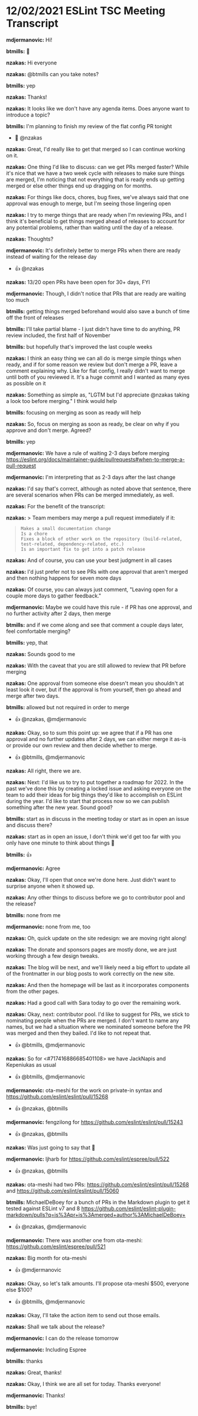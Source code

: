# 12/02/2021 ESLint TSC Meeting Transcript

**mdjermanovic:** Hi!

**btmills:** 👋

**nzakas:** Hi everyone

**nzakas:** @btmills can you take notes?

**btmills:** yep

**nzakas:** Thanks!

**nzakas:** It looks like we don't have any agenda items. Does anyone want to introduce a topic?

**btmills:** I'm planning to finish my review of the flat config PR tonight
 * 🎉 @nzakas

**nzakas:** Great, I'd really like to get that merged so I can continue working on it.

**nzakas:** One thing I'd like to discuss: can we get PRs merged faster? While it's nice that we have a two week cycle with releases to make sure things are merged, I'm noticing that not everything that is ready ends up getting merged or else other things end up dragging on for months.

**nzakas:** For things like docs, chores, bug fixes, we've always said that one approval was enough to merge, but I'm seeing those lingering open

**nzakas:** I try to merge things that are ready when I'm reviewing PRs, and I think it's beneficial to get things merged ahead of releases to account for any potential problems, rather than waiting until the day of a release.

**nzakas:** Thoughts?

**mdjermanovic:** It's definitely better to merge PRs when there are ready instead of waiting for the release day
 * 👍 @nzakas

**nzakas:** 13/20 open PRs have been open for 30+ days, FYI

**mdjermanovic:** Though, I didn't notice that PRs that are ready are waiting too much

**btmills:** getting things merged beforehand would also save a bunch of time off the front of releases

**btmills:** I'll take partial blame - I just didn't have time to do anything, PR review included, the first half of November

**btmills:** but hopefully that's improved the last couple weeks

**nzakas:** I think an easy thing we can all do is merge simple things when ready, and if for some reason we review but don't merge a PR, leave a comment explaining why. Like for flat config, I really didn't want to merge until both of you reviewed it. It's a huge commit and I wanted as many eyes as possible on it

**nzakas:** Something as simple as, "LGTM but I'd appreciate @nzakas taking a look too before merging." I think would help

**btmills:** focusing on merging as soon as ready will help

**nzakas:** So, focus on merging as soon as ready, be clear on why if you approve and don't merge. Agreed?

**btmills:** yep

**mdjermanovic:** We have a rule of waiting 2-3 days before merging https://eslint.org/docs/maintainer-guide/pullrequests#when-to-merge-a-pull-request

**mdjermanovic:** I'm interpreting that as 2-3 days after the last change

**nzakas:** I'd say that's correct, although as noted above that sentence, there are several scenarios when PRs can be merged immediately, as well.

**nzakas:** For the benefit of the transcript:

**nzakas:** > Team members may merge a pull request immediately if it:
> 
>     Makes a small documentation change
>     Is a chore
>     Fixes a block of other work on the repository (build-related, test-related, dependency-related, etc.)
>     Is an important fix to get into a patch release

**nzakas:** And of course, you can use your best judgment in all cases

**nzakas:** I'd just prefer not to see PRs with one approval that aren't merged and then nothing happens for seven more days

**nzakas:** Of course, you can always just comment, "Leaving open for a couple more days to gather feedback."

**mdjermanovic:** Maybe we could have this rule - if PR has one approval, and no further activity after 2 days, then merge

**btmills:** and if we come along and see that comment a couple days later, feel comfortable merging?

**btmills:** yep, that

**nzakas:** Sounds good to me

**nzakas:** With the caveat that you are still allowed to review that PR before merging

**nzakas:** One approval from someone else doesn't mean you shouldn't at least look it over, but if the approval is from yourself, then go ahead and merge after two days.

**btmills:** allowed but not required in order to merge
 * 👍 @nzakas, @mdjermanovic

**nzakas:** Okay, so to sum this point up: we agree that if a PR has one approval and no further updates after 2 days, we can either merge it as-is or provide our own review and then decide whether to merge.
 * 👍 @btmills, @mdjermanovic

**nzakas:** All right, there we are.

**nzakas:** Next: I'd like us to try to put together a roadmap for 2022. In the past we've done this by creating a locked issue and asking everyone on the team to add their ideas for big things they'd like to accomplish on ESLint during the year. I'd like to start that process now so we can publish something after the new year. Sound good?

**btmills:** start as in discuss in the meeting today or start as in open an issue and discuss there?

**nzakas:** start as in open an issue, I don't think we'd get too far with you only have one minute to think about things 🙂

**btmills:** 👍

**mdjermanovic:** Agree

**nzakas:** Okay, I'll open that once we're done here. Just didn't want to surprise anyone when it showed up.

**nzakas:** Any other things to discuss before we go to contributor pool and the release?

**btmills:** none from me

**mdjermanovic:** none from me, too

**nzakas:** Oh, quick update on the site redesign: we are moving right along!

**nzakas:** The donate and sponsors pages are mostly done, we are just working through a few design tweaks.

**nzakas:** The blog will be next, and we'll likely need a big effort to update all of the frontmatter in our blog posts to work correctly on the new site.

**nzakas:** And then the homepage will be last as it incorporates components from the other pages.

**nzakas:** Had a good call with Sara today to go over the remaining work.

**nzakas:** Okay, next: contributor pool. I'd like to suggest for PRs, we stick to nominating people when the PRs are merged. I don't want to name any names, but we had a situation where we nominated someone before the PR was merged and then they bailed. I'd like to not repeat that.
 * 👍 @btmills, @mdjermanovic

**nzakas:** So for <#717416886685401108> we have JackNapis and Kepeniukas as usual
 * 👍 @btmills, @mdjermanovic

**mdjermanovic:** ota-meshi for the work on private-in syntax and https://github.com/eslint/eslint/pull/15268
 * 👍 @nzakas, @btmills

**mdjermanovic:** fengzilong for https://github.com/eslint/eslint/pull/15243
 * 👍 @nzakas, @btmills

**nzakas:** Was just going to say that 🙂

**mdjermanovic:** ljharb for https://github.com/eslint/espree/pull/522
 * 👍 @nzakas, @btmills

**nzakas:** ota-meshi had two PRs: https://github.com/eslint/eslint/pull/15268 and https://github.com/eslint/eslint/pull/15060

**btmills:** MichaelDeBoey for a bunch of PRs in the Markdown plugin to get it tested against ESLint v7 and 8 https://github.com/eslint/eslint-plugin-markdown/pulls?q=is%3Apr+is%3Amerged+author%3AMichaelDeBoey+
 * 👍 @nzakas, @mdjermanovic

**mdjermanovic:** There was another one from ota-meshi:  https://github.com/eslint/espree/pull/521

**nzakas:** Big month for ota-meshi
 * 👍 @mdjermanovic

**nzakas:** Okay, so let's talk amounts. I'll propose ota-meshi $500, everyone else $100?
 * 👍 @btmills, @mdjermanovic

**nzakas:** Okay, I'll take the action item to send out those emails.

**nzakas:** Shall we talk about the release?

**mdjermanovic:** I can do the release tomorrow

**mdjermanovic:** Including Espree

**btmills:** thanks

**nzakas:** Great, thanks!

**nzakas:** Okay, I think we are all set for today. Thanks everyone!

**mdjermanovic:** Thanks!

**btmills:** bye!
